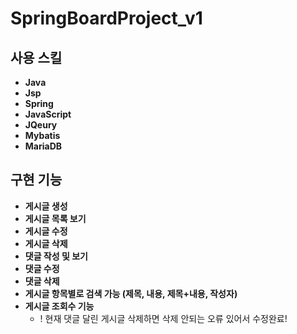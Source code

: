 # SpringBoardProject_v1

## 사용 스킬
- **Java**
- **Jsp**
- **Spring**
- **JavaScript**
- **JQeury**
- **Mybatis**
- **MariaDB**

## 구현 기능

- **게시글 생성**
- **게시글 목록 보기**
- **게시글 수정**
- **게시글 삭제**
- **댓글 작성 및 보기**
- **댓글 수정**
- **댓글 삭제**
- **게시글 항목별로 검색 가능 (제목, 내용, 제목+내용, 작성자)**
- **게시글 조회수 기능**
  - ! 현재 댓글 달린 게시글 삭제하면 삭제 안되는 오류 있어서 수정완료! 
